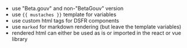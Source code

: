 - use "Beta.gouv" and non-"BetaGouv" version
- use `{{ mustaches }}` template for variables
- use custom html tags for DSFR components
- use `marked` for markdown rendering (but leave the template variables)
- rendered html can either be used as is or imported in the react or vue library